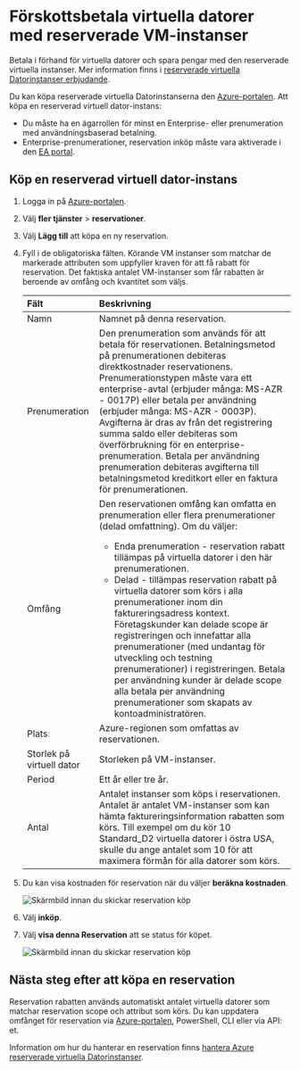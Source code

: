 # <a name="prepay-for-virtual-machines-with-reserved-vm-instances"></a>Förskottsbetala virtuella datorer med reserverade VM-instanser

Betala i förhand för virtuella datorer och spara pengar med den reserverade virtuella instanser. Mer information finns i [reserverade virtuella Datorinstanser erbjudande](https://azure.microsoft.com/pricing/reserved-vm-instances/).

Du kan köpa reserverade virtuella Datorinstanserna den [Azure-portalen](https://portal.azure.com). Att köpa en reserverad virtuell dator-instans:
-   Du måste ha en ägarrollen för minst en Enterprise- eller prenumeration med användningsbaserad betalning.
-   Enterprise-prenumerationer, reservation inköp måste vara aktiverade i den [EA portal](https://ea.azure.com).

## <a name="buy-a-reserved-virtual-machine-instance"></a>Köp en reserverad virtuell dator-instans
1. Logga in på [Azure-portalen](https://portal.azure.com).
2. Välj **fler tjänster** > **reservationer**.
3. Välj **Lägg till** att köpa en ny reservation.
4. Fyll i de obligatoriska fälten. Körande VM instanser som matchar de markerade attributen som uppfyller kraven för att få rabatt för reservation. Det faktiska antalet VM-instanser som får rabatten är beroende av omfång och kvantitet som väljs.

    | Fält      | Beskrivning|
    |:------------|:--------------|
    |Namn        |Namnet på denna reservation.| 
    |Prenumeration|Den prenumeration som används för att betala för reservationen. Betalningsmetod på prenumerationen debiteras direktkostnader reservationens. Prenumerationstypen måste vara ett enterprise-avtal (erbjuder många: MS-AZR - 0017P) eller betala per användning (erbjuder många: MS-AZR - 0003P). Avgifterna är dras av från det registrering summa saldo eller debiteras som överförbrukning för en enterprise-prenumeration. Betala per användning prenumeration debiteras avgifterna till betalningsmetod kreditkort eller en faktura för prenumerationen.|    
    |Omfång       |Den reservationen omfång kan omfatta en prenumeration eller flera prenumerationer (delad omfattning). Om du väljer: <ul><li>Enda prenumeration - reservation rabatt tillämpas på virtuella datorer i den här prenumerationen. </li><li>Delad - tillämpas reservation rabatt på virtuella datorer som körs i alla prenumerationer inom din faktureringsadress kontext. Företagskunder kan delade scope är registreringen och innefattar alla prenumerationer (med undantag för utveckling och testning prenumerationer) i registreringen. Betala per användning kunder är delade scope alla betala per användning prenumerationer som skapats av kontoadministratören.</li></ul>|
    |Plats    |Azure-regionen som omfattas av reservationen.|    
    |Storlek på virtuell dator     |Storleken på VM-instanser.|
    |Period        |Ett år eller tre år.|
    |Antal    |Antalet instanser som köps i reservationen. Antalet är antalet VM-instanser som kan hämta faktureringsinformation rabatten som körs. Till exempel om du kör 10 Standard_D2 virtuella datorer i östra USA, skulle du ange antalet som 10 för att maximera förmån för alla datorer som körs. |
5. Du kan visa kostnaden för reservation när du väljer **beräkna kostnaden**.

    ![Skärmbild innan du skickar reservation köp](./media/virtual-machines-buy-compute-reservations/virtualmachines-reservedvminstance-purchase.png)

6. Välj **inköp**.
7. Välj **visa denna Reservation** att se status för köpet.

    ![Skärmbild innan du skickar reservation köp](./media/virtual-machines-buy-compute-reservations/virtualmachines-reservedvmInstance-submit.png)

## <a name="next-steps-after-buying-a-reservation"></a>Nästa steg efter att köpa en reservation
Reservation rabatten används automatiskt antalet virtuella datorer som matchar reservation scope och attribut som körs. Du kan uppdatera omfånget för reservation via [Azure-portalen](https://portal.azure.com), PowerShell, CLI eller via API: et. 

Information om hur du hanterar en reservation finns [hantera Azure reserverade virtuella Datorinstanser](../articles/billing/billing-manage-reserved-vm-instance.md).

